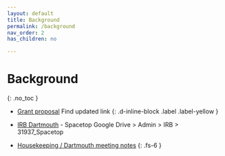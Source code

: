```yaml
---
layout: default
title: Background
permalink: /background
nav_order: 2
has_children: no

---
```


# Background
{: .no_toc }



* [Grant proposal]()
Find updated link
{: .d-inline-block .label .label-yellow }

* [IRB Dartmouth](https://drive.google.com/drive/folders/1GDJcX5FVgFdGSFUr7BpS_RzAU40dBTIs?usp=sharing) - Spacetop Google Drive > Admin > IRB > 31937_Spacetop
* [Housekeeping / Dartmouth meeting notes](https://docs.google.com/document/d/1n40cd_tpweWnyJhhAw2N_eQjr18MHgZkQYiiOobZBiU/edit?usp=sharing)
{: .fs-6 }
